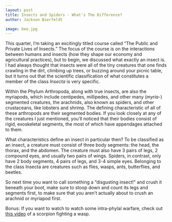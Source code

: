 ```yaml
---
layout: post
title: Insects and Spiders - What's The Difference?
author: Jackson Bierfeldt

image: bee.jpg
---
```


This quarter, I’m taking an excitingly titled course called “The Public and Private Lives of Insects.” The focus of the course is on the interactions between humans and insects (how they shape our economy and agricultural practices), but to begin, we discussed what exactly an insect is. I had always thought that insects were all of the tiny creatures that one finds crawling in the dirt, climbing up trees, or buzzing around your picnic table, but it turns out that the scientific classification of what constitutes a member of the class *Insecta* is very specific.

Within the Phylum Arthropoda, along with true insects, are also the myriapods, which include centipedes, millipedes, and other many (*myria*-) segmented creatures, the arachnids, also known as spiders, and other crustaceans, like lobsters and shrimp. The defining characteristic of all of these arthropods are their segmented bodies. If you look closely at any of the creatures I just mentioned, you’ll noticed that their bodies consist of rigid, exoskeletal segments, the most of which have appendages attached to them.

What characteristics define an insect in particular then? To be classified as an insect, a creature must consist of three body segments: the head, the thorax, and the abdomen. The creature must also have 3 pairs of legs, 2 compound eyes, and usually two pairs of wings. Spiders, in contrast, only have 2 body segments, 4 pairs of legs, and 3-4 simple eyes. Belonging to the class Insecta are creatures such as flies, wasps, ants, butterflies, and beetles.

So next time you want to call something a “disgusting insect!” and crush it beneath your boot, make sure to stoop down and count its legs and segments first, to make sure that you aren’t actually about to crush an arachnid or myriapod first.

Bonus: If you want to watch to watch some intra-phylal warfare, check out [this video](https://www.youtube.com/watch?v=K7U5uUKskO0) of a scorpion fighting a wasp.
